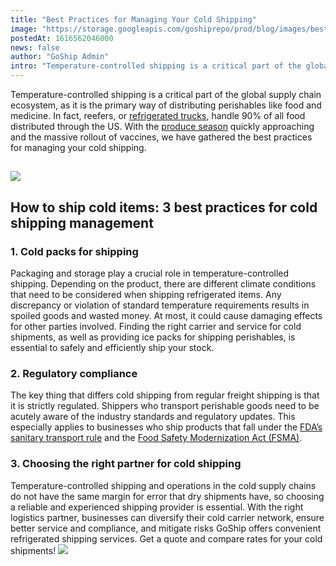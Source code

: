 ```yaml
---
title: "Best Practices for Managing Your Cold Shipping"
image: "https://storage.googleapis.com/goshiprepo/prod/blog/images/best-practices-for-managing-your-cold-shipping.jpg"
postedAt: 1616562046000
news: false
author: "GoShip Admin"
intro: "Temperature-controlled shipping is a critical part of the global supply chain ecosystem, as it is the primary way of distributing perishables like food and medicine. In fact, reefers, or refrigerated trucks, handle 90% of all food distributed through the US. With the produce season quickly approaching and the massive rollout of vaccines, we have gathered the best practices for managing your cold shipping. \n\n![image] (https://www.goship.com/wp-content/uploads/2021/02/1ace89b4-fe28-40ff-a2a7-4cddc60fc9ec.png)"
---
```

Temperature-controlled shipping is a critical part of the global supply chain ecosystem, as it is the primary way of distributing perishables like food and medicine. In fact, reefers, or [refrigerated trucks](https://www.goship.com/blog/what-is-refrigerated-shipping-and-how-does-it-work/), handle 90% of all food distributed through the US. With the [produce season](https://www.goship.com/blog/produce-shipping-season-2021-how-to-ship-frozen-food/) quickly approaching and the massive rollout of vaccines, we have gathered the best practices for managing your cold shipping.

[![](https://www.goship.com/wp-content/uploads/2021/02/1ace89b4-fe28-40ff-a2a7-4cddc60fc9ec.png)](https://www.goship.com/)
--------------------------------------------------------------------------------------------------------------------------

How to ship cold items: 3 best practices for cold shipping management
---------------------------------------------------------------------

### 1\. Cold packs for shipping

Packaging and storage play a crucial role in temperature-controlled shipping. Depending on the product, there are different climate conditions that need to be considered when shipping refrigerated items. Any discrepancy or violation of standard temperature requirements results in spoiled goods and wasted money. At most, it could cause damaging effects for other parties involved. Finding the right carrier and service for cold shipments, as well as providing ice packs for shipping perishables, is essential to safely and efficiently ship your stock.

### 2\. Regulatory compliance

The key thing that differs cold shipping from regular freight shipping is that it is strictly regulated. Shippers who transport perishable goods need to be acutely aware of the industry standards and regulatory updates. This especially applies to businesses who ship products that fall under the [FDA’s sanitary transport rule](https://www.fda.gov/Food/GuidanceRegulation/FSMA/ucm383763.htm) and the [Food Safety Modernization Act (FSMA)](https://www.fda.gov/Food/GuidanceRegulation/FSMA/).

### 3\. Choosing the right partner for cold shipping

Temperature-controlled shipping and operations in the cold supply chains do not have the same margin for error that dry shipments have, so choosing a reliable and experienced shipping provider is essential. With the right logistics partner, businesses can diversify their cold carrier network, ensure better service and compliance, and mitigate risks GoShip offers convenient refrigerated shipping services. Get a quote and compare rates for your cold shipments! [![](https://www.goship.com/wp-content/uploads/2021/02/1ace89b4-fe28-40ff-a2a7-4cddc60fc9ec.png)](https://www.goship.com/)

